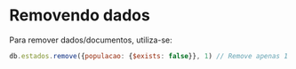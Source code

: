 # Removendo dados
Para remover dados/documentos, utiliza-se:
```js
db.estados.remove({populacao: {$exists: false}}, 1) // Remove apenas 1 documento cuja chave "populacao" não existe
```